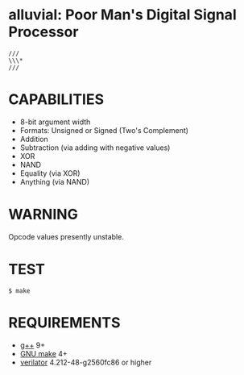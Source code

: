 # alluvial: Poor Man's Digital Signal Processor

```text
///
\\\*
///
```

# CAPABILITIES

* 8-bit argument width
* Formats: Unsigned or Signed (Two's Complement)
* Addition
* Subtraction (via adding with negative values)
* XOR
* NAND
* Equality (via XOR)
* Anything (via NAND)

# WARNING

Opcode values presently unstable.

# TEST

```console
$ make
```

# REQUIREMENTS

* [g++](https://gcc.gnu.org/) 9+
* [GNU make](https://www.gnu.org/software/make/) 4+
* [verilator](https://www.veripool.org/verilator/) 4.212-48-g2560fc86 or higher
